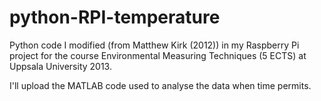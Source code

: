 python-RPI-temperature
======================

Python code I modified (from Matthew Kirk (2012)) in my Raspberry Pi project for the course Environmental Measuring Techniques (5 ECTS) at Uppsala University 2013.


I'll upload the MATLAB code used to analyse the data when time permits. 
